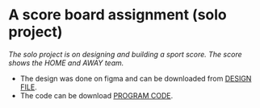 # A score board assignment (solo project)

_The solo project is on designing and building a sport score. The score shows the HOME and AWAY team._

- The design was done on figma and can be downloaded from [DESIGN FILE](<https://www.figma.com/file/S4X9zcoBNzjexDNCWYczjz/Basketball-Scoreboard-(Assignment)?node-id=107%3A158>).
- The code can be download [PROGRAM CODE](https://github.com/frasam/scrimba-second-assignment-score-board).
